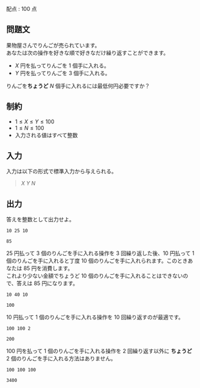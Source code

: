 配点 : $100$ 点

## 問題文

果物屋さんでりんごが売られています。<br>
あなたは次の操作を好きな順で好きなだけ繰り返すことができます。

- $X$ 円を払ってりんごを $1$ 個手に入れる。
- $Y$ 円を払ってりんごを $3$ 個手に入れる。

りんごを**ちょうど** $N$ 個手に入れるには最低何円必要ですか？  

## 制約

- $1 \leq X \leq Y \leq 100$
- $1 \leq N \leq 100$
- 入力される値はすべて整数

## 入力

入力は以下の形式で標準入力から与えられる。

> $X$ $Y$ $N$

## 出力

答えを整数として出力せよ。

```input1
10 25 10
```

```output1
85
```

$25$ 円払って $3$ 個のりんごを手に入れる操作を $3$ 回繰り返した後、$10$ 円払って $1$ 個のりんごを手に入れると丁度 $10$ 個のりんごを手に入れられます。このときあなたは $85$ 円を消費します。<br>
これより少ない金額でちょうど $10$ 個のりんごを手に入れることはできないので、答えは $85$ 円になります。

```input2
10 40 10
```

```output2
100
```

$10$ 円払って $1$ 個のりんごを手に入れる操作を $10$ 回繰り返すのが最適です。

```input3
100 100 2
```

```output3
200
```

$100$ 円を払って $1$ 個のりんごを手に入れる操作を $2$ 回繰り返す以外に **ちょうど** $2$ 個のりんごを手に入れる方法はありません。

```input4
100 100 100
```

```output4
3400
```